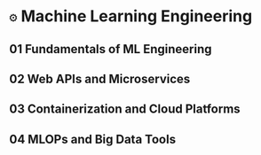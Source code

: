 # `⚙️` Machine Learning Engineering

## 01 Fundamentals of ML Engineering

## 02 Web APIs and Microservices

## 03 Containerization and Cloud Platforms

## 04 MLOPs and Big Data Tools